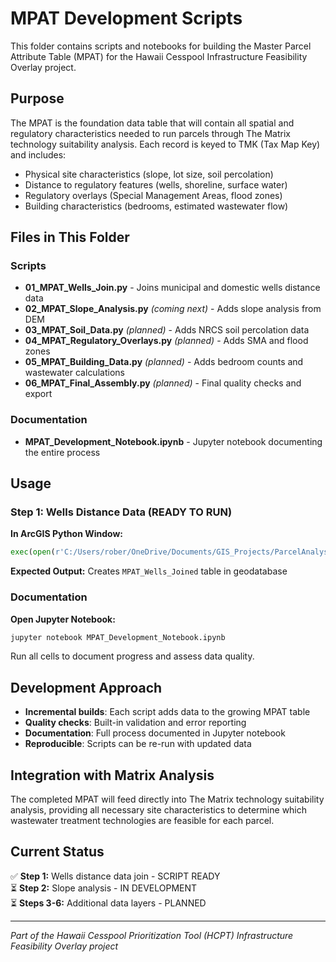 # MPAT Development Scripts

This folder contains scripts and notebooks for building the Master Parcel Attribute Table (MPAT) for the Hawaii Cesspool Infrastructure Feasibility Overlay project.

## Purpose

The MPAT is the foundation data table that will contain all spatial and regulatory characteristics needed to run parcels through The Matrix technology suitability analysis. Each record is keyed to TMK (Tax Map Key) and includes:

- Physical site characteristics (slope, lot size, soil percolation)
- Distance to regulatory features (wells, shoreline, surface water)  
- Regulatory overlays (Special Management Areas, flood zones)
- Building characteristics (bedrooms, estimated wastewater flow)

## Files in This Folder

### Scripts
- **01_MPAT_Wells_Join.py** - Joins municipal and domestic wells distance data
- **02_MPAT_Slope_Analysis.py** *(coming next)* - Adds slope analysis from DEM
- **03_MPAT_Soil_Data.py** *(planned)* - Adds NRCS soil percolation data
- **04_MPAT_Regulatory_Overlays.py** *(planned)* - Adds SMA and flood zones
- **05_MPAT_Building_Data.py** *(planned)* - Adds bedroom counts and wastewater calculations
- **06_MPAT_Final_Assembly.py** *(planned)* - Final quality checks and export

### Documentation
- **MPAT_Development_Notebook.ipynb** - Jupyter notebook documenting the entire process

## Usage

### Step 1: Wells Distance Data (READY TO RUN)

**In ArcGIS Python Window:**
```python
exec(open(r'C:/Users/rober/OneDrive/Documents/GIS_Projects/ParcelAnalysis/scripts/mpat_development/01_MPAT_Wells_Join.py').read())
```

**Expected Output:** Creates `MPAT_Wells_Joined` table in geodatabase

### Documentation

**Open Jupyter Notebook:**
```bash
jupyter notebook MPAT_Development_Notebook.ipynb
```

Run all cells to document progress and assess data quality.

## Development Approach

- **Incremental builds**: Each script adds data to the growing MPAT table
- **Quality checks**: Built-in validation and error reporting
- **Documentation**: Full process documented in Jupyter notebook
- **Reproducible**: Scripts can be re-run with updated data

## Integration with Matrix Analysis

The completed MPAT will feed directly into The Matrix technology suitability analysis, providing all necessary site characteristics to determine which wastewater treatment technologies are feasible for each parcel.

## Current Status

✅ **Step 1:** Wells distance data join - SCRIPT READY  
⏳ **Step 2:** Slope analysis - IN DEVELOPMENT  
⏳ **Steps 3-6:** Additional data layers - PLANNED  

---

*Part of the Hawaii Cesspool Prioritization Tool (HCPT) Infrastructure Feasibility Overlay project*
